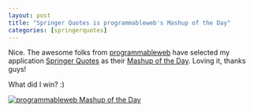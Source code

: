 ```yaml
---
layout: post
title: "Springer Quotes is programmableweb's Mashup of the Day"
categories: [springerquotes]
---
```


Nice. The awesome folks from [programmableweb][] have selected my application [Springer Quotes][] as their [Mashup of the Day][mod]. Loving it, thanks guys!

What did I win? :)

[![programmableweb Mashup of the Day](http://f.cl.ly/items/123E242S1C33123P1x2P/2011-08-12_1008_mashup_of_the_day_s.jpg)][mod]

[mod]: http://www.programmableweb.com/mashup/springer-quotes?date
[programmableweb]: http://www.programmableweb.com
[Springer Quotes]: http://springerquotes.heroku.com